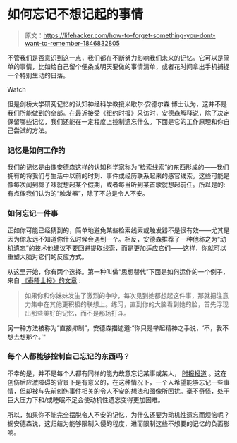 # 如何忘记不想记起的事情

> 原文：<https://lifehacker.com/how-to-forget-something-you-dont-want-to-remember-1846832805>

不管我们是否意识到这一点，我们都在不断努力影响我们未来的记忆。它可以是简单的事情，比如给自己留个便条或明天要做的事情清单，或者花时间拿出手机捕捉一个特别生动的日落。

Watch

但是剑桥大学研究记忆的认知神经科学教授米歇尔·安德尔森 博士认为，这并不是我们所能做到的全部。在最近接受《纽约时报》采访时，安德森解释说，除了决定保留哪些记忆，我们还能在一定程度上控制遗忘什么。下面是它的工作原理和你自己尝试的方法。

### 记忆是如何工作的

我们的记忆是由像安德森这样的认知科学家称为“检索线索”的东西形成的——我们拥有的将我们与生活中以前的时刻、事件或经历联系起来的感官线索。这些可能是像每次闻到椰子味就想起某个假期，或者每当听到某首歌就想起前任。所以是的:有点像我们认为的“触发器”，除了不总是令人不安。

### 如何忘记一件事

正如你可能已经猜到的，简单地避免某些检索线索或触发器不是很有效——尤其是因为你永远不知道你什么时候会遇到一个。相反，安德森推荐了一种他称之为“动机遗忘”的技术他建议不要回避提取线索，而是更加适应它们——这样，你就可以重塑大脑对它们的反应方式。

从这里开始，你有两个选择。第一种叫做“思想替代”下面是如何运作的一个例子，来自 [《泰晤士报》的文章](https://www.nytimes.com/2021/05/04/magazine/how-to-forget-something.html) :

> 如果你和你妹妹发生了激烈的争吵，每次见到她都想起这件事，那就把注意力集中在其他更积极的联想上。练习，直到你的大脑看到她的脸，首先浮现出那些美好的记忆，而不是那场打斗。

另一种方法被称为“直接抑制”，安德森描述道:“你只是举起精神之手说，‘不，我不想去想那个。’"

### 每个人都能够控制自己忘记的东西吗？

不幸的是，并不是每个人都有同样的能力故意忘记某事或某人， [时报报道](https://www.nytimes.com/2021/05/04/magazine/how-to-forget-something.html) 。这在创伤后应激障碍的背景下是有意义的，在这种情况下，一个人希望能够忘记一些事情，但却被与先前创伤事件相关的令人不安的想法和图像所困扰。毫不奇怪，处于巨大压力下和/或睡眠不足会使动机性遗忘变得更加困难。

所以，如果你不能完全摆脱令人不安的记忆，为什么还要为动机性遗忘而烦恼呢？据安德森说，这归结为能够限制入侵的程度，进而限制这些不想要的记忆的负面影响。